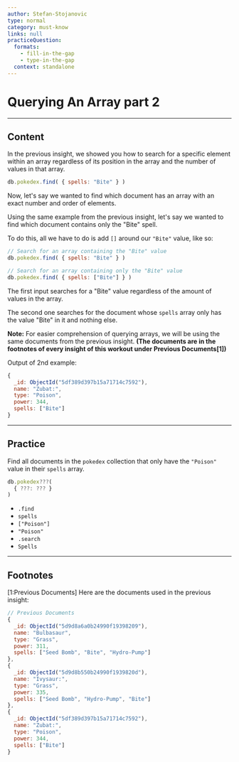 ```yaml
---
author: Stefan-Stojanovic
type: normal
category: must-know
links: null
practiceQuestion:
  formats:
    - fill-in-the-gap
    - type-in-the-gap
  context: standalone
---
```


# Querying An Array part 2


---

## Content

In the previous insight, we showed you how to search for a specific element within an array regardless of its position in the array and the number of values in that array.

```js
db.pokedex.find( { spells: "Bite" } )
```

Now, let's say we wanted to find which document has an array with an exact number and order of elements.

Using the same example from the previous insight, let's say we wanted to find which document contains only the "Bite" spell. 

To do this, all we have to do is add `[]` around our `"Bite"` value, like so:

```js
// Search for an array containing the "Bite" value
db.pokedex.find( { spells: "Bite" } )

// Search for an array containing only the "Bite" value
db.pokedex.find( { spells: ["Bite"] } )
```

The first input searches for a "Bite" value regardless of the amount of values in the array.

The second one searches for the document whose `spells` array only has the value "Bite" in it and nothing else.

**Note:** For easier comprehension of querying arrays, we will be using the same documents from the  previous insight. **(The documents are in the footnotes of every insight of this workout under Previous Documents[1])**

Output of 2nd example:

```javascript
{
  _id: ObjectId("5df389d397b15a71714c7592"),
  name: "Zubat:",
  type: "Poison",
  power: 344,
  spells: ["Bite"]
}
```


---

## Practice

Find all documents in the `pokedex` collection that only have the `"Poison"` value in their `spells` array.

```javascript
db.pokedex???( 
  { ???: ??? } 
)
```

- `.find`
- `spells`
- `["Poison"]`
- `"Poison"`
- `.search`
- `Spells`


---

## Footnotes

[1:Previous Documents]
Here are the documents used in the previous insight:

```javascript
// Previous Documents
{
  _id: ObjectId("5d9d8a6a0b24990f19398209"),
  name: "Bulbasaur",
  type: "Grass",
  power: 311,
  spells: ["Seed Bomb", "Bite", "Hydro-Pump"]
},
{
  _id: ObjectId("5d9d8b550b24990f1939820d"),
  name: "Ivysaur:",
  type: "Grass",
  power: 335,
  spells: ["Seed Bomb", "Hydro-Pump", "Bite"]
},
{
  _id: ObjectId("5df389d397b15a71714c7592"),
  name: "Zubat:",
  type: "Poison",
  power: 344,
  spells: ["Bite"]
}
```
